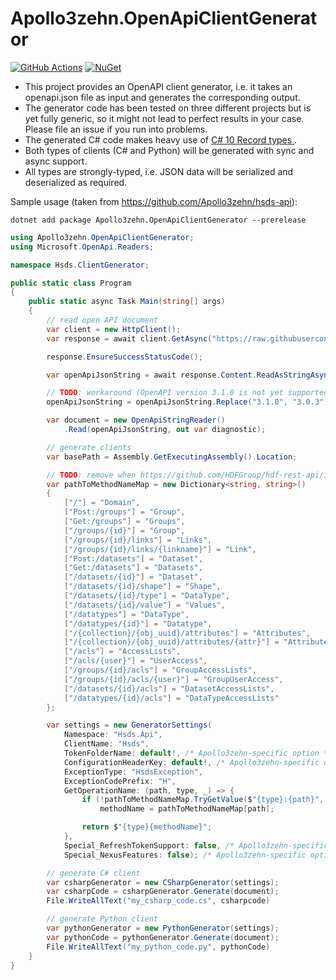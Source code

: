 # Apollo3zehn.OpenApiClientGenerator

[![GitHub Actions](https://github.com/Apollo3zehn/apollo3zehn-openapi-client-generator/actions/workflows/build-and-publish.yml/badge.svg)](https://github.com/Apollo3zehn/apollo3zehn-openapi-client-generator/actions) [![NuGet](https://img.shields.io/nuget/v/FluentModbus.svg?label=Nuget)](https://www.nuget.org/packages/Apollo3zehn.OpenApiClientGenerator)

- This project provides an OpenAPI client generator, i.e. it takes an openapi.json file as input and generates the corresponding output.
- The generator code has been tested on three different projects but is yet fully generic, so it might not lead to perfect results in your case. Please file an issue if you run into problems.
- The generated C# code makes heavy use of [C# 10 Record types ](https://learn.microsoft.com/en-us/dotnet/csharp/language-reference/builtin-types/record). 
- Both types of clients (C# and Python) will be generated with sync and async support.
- All types are strongly-typed, i.e. JSON data will be serialized and deserialized as required.

Sample usage (taken from https://github.com/Apollo3zehn/hsds-api):

`dotnet add package Apollo3zehn.OpenApiClientGenerator --prerelease`

```cs
using Apollo3zehn.OpenApiClientGenerator;
using Microsoft.OpenApi.Readers;

namespace Hsds.ClientGenerator;

public static class Program
{
    public static async Task Main(string[] args)
    {
        // read open API document
        var client = new HttpClient();
        var response = await client.GetAsync("https://raw.githubusercontent.com/HDFGroup/hdf-rest-api/master/openapi.yaml");

        response.EnsureSuccessStatusCode();

        var openApiJsonString = await response.Content.ReadAsStringAsync();

        // TODO: workaround (OpenAPI version 3.1.0 is not yet supported)
        openApiJsonString = openApiJsonString.Replace("3.1.0", "3.0.3");

        var document = new OpenApiStringReader()
            .Read(openApiJsonString, out var diagnostic);

        // generate clients
        var basePath = Assembly.GetExecutingAssembly().Location;

        // TODO: remove when https://github.com/HDFGroup/hdf-rest-api/issues/10 is resolved
        var pathToMethodNameMap = new Dictionary<string, string>()
        {
            ["/"] = "Domain",
            ["Post:/groups"] = "Group",
            ["Get:/groups"] = "Groups",
            ["/groups/{id}"] = "Group",
            ["/groups/{id}/links"] = "Links",
            ["/groups/{id}/links/{linkname}"] = "Link",
            ["Post:/datasets"] = "Dataset",
            ["Get:/datasets"] = "Datasets",
            ["/datasets/{id}"] = "Dataset",
            ["/datasets/{id}/shape"] = "Shape",
            ["/datasets/{id}/type"] = "DataType",
            ["/datasets/{id}/value"] = "Values",
            ["/datatypes"] = "DataType",
            ["/datatypes/{id}"] = "Datatype",
            ["/{collection}/{obj_uuid}/attributes"] = "Attributes",
            ["/{collection}/{obj_uuid}/attributes/{attr}"] = "Attribute",
            ["/acls"] = "AccessLists",
            ["/acls/{user}"] = "UserAccess",
            ["/groups/{id}/acls"] = "GroupAccessLists",
            ["/groups/{id}/acls/{user}"] = "GroupUserAccess",
            ["/datasets/{id}/acls"] = "DatasetAccessLists",
            ["/datatypes/{id}/acls"] = "DataTypeAccessLists"
        };

        var settings = new GeneratorSettings(
            Namespace: "Hsds.Api",
            ClientName: "Hsds",
            TokenFolderName: default!, /* Apollo3zehn-specific option */
            ConfigurationHeaderKey: default!, /* Apollo3zehn-specific option */
            ExceptionType: "HsdsException",
            ExceptionCodePrefix: "H",
            GetOperationName: (path, type, _) => {
                if (!pathToMethodNameMap.TryGetValue($"{type}:{path}", out var methodName))
                    methodName = pathToMethodNameMap[path];

                return $"{type}{methodName}";
            },
            Special_RefreshTokenSupport: false, /* Apollo3zehn-specific option */
            Special_NexusFeatures: false); /* Apollo3zehn-specific option */

        // generate C# client
        var csharpGenerator = new CSharpGenerator(settings);
        var csharpCode = csharpGenerator.Generate(document);
        File.WriteAllText("my_csharp_code.cs", csharpcode)

        // generate Python client
        var pythonGenerator = new PythonGenerator(settings);
        var pythonCode = pythonGenerator.Generate(document);
        File.WriteAllText("my_python_code.py", pythonCode)
    }
}
```